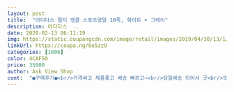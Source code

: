 ```yaml
---
layout: post 
title:  "아디다스 멀티 앵클 스포츠양말 10족, 화이트 + 그레이" 
description: 아디다스  ..
date: 2020-02-13 06:11:19 
img: https://static.coupangcdn.com/image/retail/images/2019/04/30/13/1/28dda2e2-ac8d-4bd4-a341-75ababe86c03.jpg 
linkUrl: https://coupa.ng/bo5zzO 
categories: [1006] 
color: 4CAF50 
price: 35000 
author: Ask View Shop 
cont:  "●구매후기●<br/>가격싸고 제품좋고 배송 빠르고~<br/>당일배송 되어서 굿<br/>도톰하고 하얀색에 줄무늬가~~<br/>문앞에 똭두고 사진한판찍어 보내주고 멋쟁이~~건강조심요 감사해요 ^^박스는 한방 묵었는지 빵꾸나있음^^<br/>여름에는 살짝 덥지 않을까 생각은 되지만 땀흡수만 잘되면 무리없이 잘 신을수 있을것 같아요~  암튼 잘 신을게요^^<br/>우선 가격도 착했지만 바닥 두툼한거 원해서 고르다 고르다 이것으로 선택했는데 후회 없습니다 만족합니다 가격대비 기능 등 매우 좋게 평가합니다 발사이즈 265인데 딱 좋구요포장도 낱개로 잘 포장 되어 있어서 기분도 좋네요<br/>편하고 좋네요 발목을 딱 잡아주니 잘 흘러 내리지도 않고 답답하지도 않고  일할때도 편하게 잘 신을수 있을것 같아요<br/>" 
---
```

